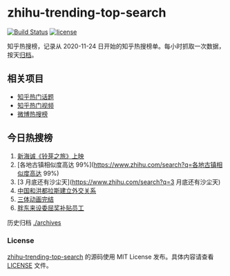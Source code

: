# zhihu-trending-top-search

[![Build Status](https://github.com/justjavac/zhihu-trending-top-search/workflows/ci/badge.svg?branch=main)](https://github.com/justjavac/zhihu-trending-top-search/actions)
[![license](https://img.shields.io/github/license/justjavac/zhihu-trending-top-search)](https://github.com/justjavac/zhihu-trending-top-search/blob/main/LICENSE)

知乎热搜榜，记录从 2020-11-24
日开始的知乎热搜榜单。每小时抓取一次数据，按天[归档](./archives)。

## 相关项目

- [知乎热门话题](https://github.com/justjavac/zhihu-trending-hot-questions)
- [知乎热门视频](https://github.com/justjavac/zhihu-trending-hot-video)
- [微博热搜榜](https://github.com/justjavac/weibo-trending-hot-search)

## 今日热搜榜

<!-- BEGIN -->
<!-- 最后更新时间 Mon Mar 27 2023 03:06:37 GMT+0800 (China Standard Time) -->

1. [新海诚《铃芽之旅》上映](https://www.zhihu.com/search?q=新海诚《铃芽之旅》上映)
1. [各地古镇相似度高达 99%](https://www.zhihu.com/search?q=各地古镇相似度高达
   99%)
1. [3 月底还有沙尘天](https://www.zhihu.com/search?q=3 月底还有沙尘天)
1. [中国和洪都拉斯建立外交关系](https://www.zhihu.com/search?q=中国和洪都拉斯建立外交关系)
1. [三体动画完结](https://www.zhihu.com/search?q=三体动画完结)
1. [胖东来设委屈奖补贴员工](https://www.zhihu.com/search?q=胖东来设委屈奖补贴员工)

<!-- END -->

历史归档 [./archives](./archives)

### License

[zhihu-trending-top-search](https://github.com/justjavac/zhihu-trending-top-search)
的源码使用 MIT License 发布。具体内容请查看 [LICENSE](./LICENSE) 文件。
